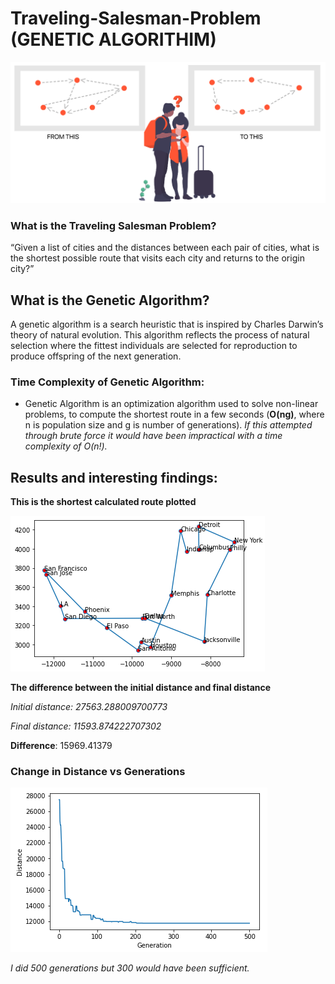 # Traveling-Salesman-Problem (GENETIC ALGORITHIM)

![](images/Screenshot_3.png)

### What is the Traveling Salesman Problem? 

“Given a list of cities and the distances between each pair of cities, what is the shortest possible route that visits each city and returns to the origin city?” 

## What is the Genetic Algorithm? 

A genetic algorithm is a search heuristic that is inspired by Charles Darwin’s theory of natural evolution. This algorithm reflects the process of natural selection where the fittest individuals are selected for reproduction to produce offspring of the next generation. 

### Time Complexity of Genetic Algorithm: 

* Genetic Algorithm is an optimization algorithm used to solve non-linear problems, to compute the shortest route in a few seconds (**O(ng)**, where n is population size and g is number of generations). _If this attempted through brute force it would have been impractical with a time complexity of O(n!)._

## Results and interesting findings: 

**This is the shortest calculated route plotted**

![](images/graph.png) 

**The difference between the initial distance and final distance**

_Initial distance: 27563.288009700773_

_Final distance: 11593.874222707302_

**Difference**: 15969.41379

### Change in Distance vs Generations

![](images/results.png)

_I did 500 generations but 300 would have been sufficient._
